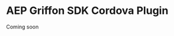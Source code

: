 # AEP Griffon SDK Cordova Plugin  

Coming soon

<!---

- [Prerequisites](#prerequisites)  
- [Using the Plugin](#using-the-plugin)  
- [Running Test](#running-tests)
- [Sample](#sample)  
- [Usage](#usage)  
- [Contributing](#contributing)  
- [Licensing](#licensing)  

## Prerequisites  

Cordova is distributed via [Node Package Management](https://www.npmjs.com/) (aka - `npm`).  

In order to install and build Cordova applications you will need to have `Node.js` installed. [Install Node.js](https://nodejs.org/en/).  

Once Node.js is installed, you can install the Cordova framework from terminal:  

```  
sudo npm install -g cordova  
```  
## Using the Plugin  

To start using the AEP Griffon SDK for Cordova, navigate to the directory of your Cordova app and install the plugin:  

```  
cordova plugin add https://git.corp.adobe.com/dms-mobile/cordova-acpgriffon.git  
```  

  Check out the documentation for help with APIs .

  ## Running Tests
  Install cordova-paramedic `https://github.com/apache/cordova-paramedic`
  ```bash
  npm install -g cordova-paramedic
  ```

  Run the tests
  ```
  cordova-paramedic --platform ios --plugin . --verbose
  ```
  ```
  cordova-paramedic --platform android --plugin . --verbose
  ```

  ## Sample

  A Cordova app for testing the plugin is located in the `https://git.corp.adobe.com/dms-mobile/cordova-samples`. The app is configured for both iOS and Android platforms.  

  ## Usage
  ##### Getting the SDK version:
  ```js
  ACPGriffon.extensionVersion(function(version){  
      console.log(version);
  }, function(error){  
      console.log(error);  
  });
  ```
  ##### Registering the extension with ACPCore:  

   > Note: It is required to initialize the SDK via native code inside your AppDelegate and MainApplication for iOS and Android respectively. For more information see how to initialize [Core](https://aep-sdks.gitbook.io/docs/getting-started/initialize-the-sdk).  
  #####  **iOS**  
  ```objective-c
  #import "ACPGriffon.h"  
  [ACPGriffon registerExtension];
  ```  
  #####  **Android:**  
  ```java
  import com.adobe.marketing.mobile.Griffon;
  Griffon.registerExtension();
  ```
  ##### Starting the Griffon session:
  ```js
  ACPGriffon.startSession(url, function(response) {  
      console.log("Success in starting Griffon session");  
  }, function(error){  
      console.log(error);  
  });
  ```
  ## Contributing

Looking to contribute to this project? Please review our [Contributing guidelines](.github/CONTRIBUTING.md) prior to opening a pull request.  

We look forward to working with you!
  ## Licensing  
  See [LICENSING](LICENSE)

  -->
